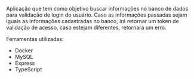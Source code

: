 Aplicação que tem como objetivo buscar informações no banco de dados para validação de login do usuário. Caso as informações passadas sejam iguais as informações cadastradas no banco, irá retornar um token de validação de acesso, caso estejam diferentes, retornará um erro.

Ferramentas utilizadas:
* Docker
* MySQL
* Express
* TypeScript
